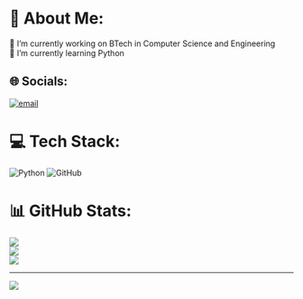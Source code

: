 # 💫 About Me:
🔭 I’m currently working on BTech in Computer Science and Engineering<br>🌱 I’m currently learning Python<br>


## 🌐 Socials:
[![email](https://img.shields.io/badge/Email-D14836?logo=gmail&logoColor=white)](mailto:gangacsajil@gmail.com) 

# 💻 Tech Stack:
![Python](https://img.shields.io/badge/python-3670A0?style=for-the-badge&logo=python&logoColor=ffdd54) ![GitHub](https://img.shields.io/badge/github-%23121011.svg?style=for-the-badge&logo=github&logoColor=white)
# 📊 GitHub Stats:
![](https://github-readme-stats.vercel.app/api?username=gangacs-ui&theme=default&hide_border=false&include_all_commits=false&count_private=false)<br/>
![](https://nirzak-streak-stats.vercel.app/?user=gangacs-ui&theme=default&hide_border=false)<br/>
![](https://github-readme-stats.vercel.app/api/top-langs/?username=gangacs-ui&theme=default&hide_border=false&include_all_commits=false&count_private=false&layout=compact)

---
[![](https://visitcount.itsvg.in/api?id=gangacs-ui&icon=0&color=0)](https://visitcount.itsvg.in)

<!-- Proudly created with GPRM ( https://gprm.itsvg.in ) -->

